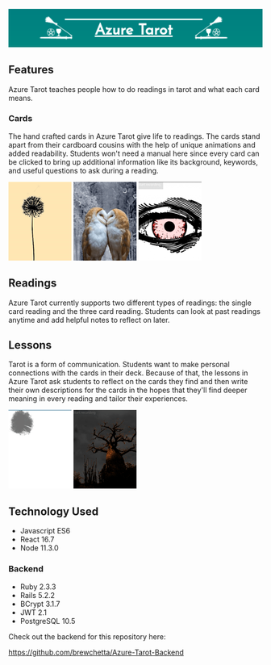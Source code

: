 ![Azure Tarot](public/Logo.png)

## Features

Azure Tarot teaches people how to do readings in tarot and what each card means.

### Cards

The hand crafted cards in Azure Tarot give life to readings. The cards stand apart from their cardboard cousins with the help of unique animations and added readability. Students won't need a manual here since every card can be clicked to bring up additional information like its background, keywords, and useful questions to ask during a reading.

![](public/Gif_Sun.gif) ![](public/Gif_Lovers.gif) ![](public/Gif_Devil.gif) 

## Readings

Azure Tarot currently supports two different types of readings: the single card reading and the three card reading. Students can look at past readings anytime and add helpful notes to reflect on later.

## Lessons

Tarot is a form of communication. Students want to make personal connections with the cards in their deck. Because of that, the lessons in Azure Tarot ask students to reflect on the cards they find and then write their own descriptions for the cards in the hopes that they'll find deeper meaning in every reading and tailor their experiences.

![](public/Gif_HPriestess.gif) ![](public/Gif_Tower.gif)

## Technology Used

* Javascript ES6
* React 16.7
* Node 11.3.0

### Backend

* Ruby 2.3.3
* Rails 5.2.2
* BCrypt 3.1.7
* JWT 2.1
* PostgreSQL 10.5

Check out the backend for this repository here:

https://github.com/brewchetta/Azure-Tarot-Backend
